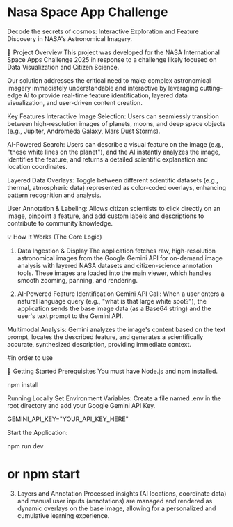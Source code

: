 # Nasa Space App Challenge

Decode the secrets of cosmos: Interactive Exploration and Feature Discovery in NASA's Astronomical Imagery.

🚀 Project Overview
This project was developed for the NASA International Space Apps Challenge 2025 in response to a challenge likely focused on Data Visualization and Citizen Science.

Our solution addresses the critical need to make complex astronomical imagery immediately understandable and interactive by leveraging cutting-edge AI to provide real-time feature identification, layered data visualization, and user-driven content creation.

Key Features
Interactive Image Selection: Users can seamlessly transition between high-resolution images of planets, moons, and deep space objects (e.g., Jupiter, Andromeda Galaxy, Mars Dust Storms).

AI-Powered Search: Users can describe a visual feature on the image (e.g., "these white lines on the planet"), and the AI instantly analyzes the image, identifies the feature, and returns a detailed scientific explanation and location coordinates.

Layered Data Overlays: Toggle between different scientific datasets (e.g., thermal, atmospheric data) represented as color-coded overlays, enhancing pattern recognition and analysis.

User Annotation & Labeling: Allows citizen scientists to click directly on an image, pinpoint a feature, and add custom labels and descriptions to contribute to community knowledge.


💡 How It Works (The Core Logic)
1. Data Ingestion & Display
The application fetches raw, high-resolution astronomical images from the Google Gemini API for on-demand image analysis with layered NASA datasets and citizen-science annotation tools. These images are loaded into the main viewer, which handles smooth zooming, panning, and rendering.

2. AI-Powered Feature Identification 
Gemini API Call: When a user enters a natural language query (e.g., "what is that large white spot?"), the application sends the base image data (as a Base64 string) and the user's text prompt to the Gemini API.

Multimodal Analysis: Gemini analyzes the image's content based on the text prompt, locates the described feature, and generates a scientifically accurate, synthesized description, providing immediate context.

#in order to use

🏁 Getting Started
Prerequisites
You must have Node.js and npm installed.

npm install

Running Locally
Set Environment Variables:
Create a file named .env in the root directory and add your Google Gemini API Key.

GEMINI_API_KEY="YOUR_API_KEY_HERE"

Start the Application:

npm run dev
# or npm start


3. Layers and Annotation
Processed insights (AI locations, coordinate data) and manual user inputs (annotations) are managed and rendered as dynamic overlays on the base image, allowing for a personalized and cumulative learning experience.
